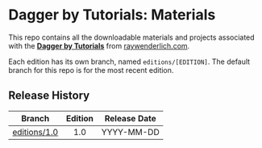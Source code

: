# Dagger by Tutorials: Materials

This repo contains all the downloadable materials and projects associated with the **[Dagger by Tutorials](https://store.raywenderlich.com/)** from [raywenderlich.com](https://www.raywenderlich.com).

Each edition has its own branch, named `editions/[EDITION]`. The default branch for this repo is for the most recent edition.

## Release History

| Branch                                                                           | Edition | Release Date |
| ---------------------------------------------------------------------------------|:-------:|:------------:|
| [editions/1.0](https://github.com/raywenderlich/dag-materials/tree/editions/1.0) | 1.0     | YYYY-MM-DD   |

